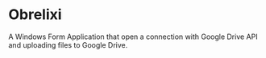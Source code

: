 # Obrelixi
A Windows Form Application that open a connection with Google Drive API and uploading files to Google Drive.
